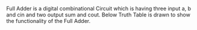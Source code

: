 Full Adder is a digital combinational Circuit which is having three input a, b and cin and two output sum and cout. Below Truth Table is drawn to show the functionality of the Full Adder.

